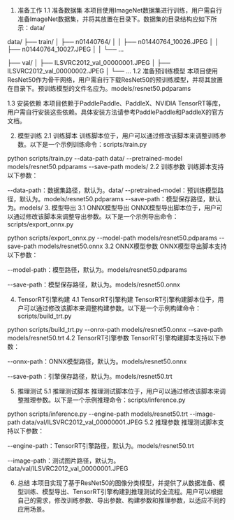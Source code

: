 1. 准备工作
1.1 准备数据集
本项目使用ImageNet数据集进行训练，用户需自行准备ImageNet数据集，并将其放置在目录下。数据集的目录结构应如下所示：data/

data/
├── train/
│   ├── n01440764/
│   │   ├── n01440764_10026.JPEG
│   │   ├── n01440764_10027.JPEG
│   │   └── ...


├── val/
│   ├── ILSVRC2012_val_00000001.JPEG
│   ├── ILSVRC2012_val_00000002.JPEG
│   └── ...
1.2 准备预训练模型
本项目使用ResNet50作为骨干网络，用户需自行下载ResNet50的预训练模型，并将其放置在目录下。预训练模型的文件名应为。models/resnet50.pdparams

1.3 安装依赖
本项目依赖于PaddlePaddle、PaddleX、NVIDIA TensorRT等库，用户需自行安装这些依赖。具体安装方法请参考PaddlePaddle和PaddleX的官方文档。

2. 模型训练
2.1 训练脚本
训练脚本位于，用户可以通过修改该脚本来调整训练参数。以下是一个示例训练命令：scripts/train.py

python scripts/train.py --data-path data/ --pretrained-model models/resnet50.pdparams --save-path models/
2.2 训练参数
训练脚本支持以下参数：

--data-path：数据集路径，默认为。data/
--pretrained-model：预训练模型路径，默认为。models/resnet50.pdparams
--save-path：模型保存路径，默认为。models/
3. 模型导出
3.1 ONNX模型导出
ONNX模型导出脚本位于，用户可以通过修改该脚本来调整导出参数。以下是一个示例导出命令：scripts/export_onnx.py

python scripts/export_onnx.py --model-path models/resnet50.pdparams --save-path models/resnet50.onnx
3.2 ONNX模型参数
ONNX模型导出脚本支持以下参数：

--model-path：模型路径，默认为。models/resnet50.pdparams

--save-path：模型保存路径，默认为。models/resnet50.onnx

4. TensorRT引擎构建
4.1 TensorRT引擎构建
TensorRT引擎构建脚本位于，用户可以通过修改该脚本来调整构建参数。以下是一个示例构建命令：scripts/build_trt.py

python scripts/build_trt.py --onnx-path models/resnet50.onnx --save-path models/resnet50.trt
4.2 TensorRT引擎参数
TensorRT引擎构建脚本支持以下参数：

--onnx-path：ONNX模型路径，默认为。models/resnet50.onnx

--save-path：引擎保存路径，默认为。models/resnet50.trt

5. 推理测试
5.1 推理测试脚本
推理测试脚本位于，用户可以通过修改该脚本来调整推理参数。以下是一个示例推理命令：scripts/inference.py

python scripts/inference.py --engine-path models/resnet50.trt --image-path data/val/ILSVRC2012_val_00000001.JPEG
5.2 推理参数
推理测试脚本支持以下参数：

--engine-path：TensorRT引擎路径，默认为。models/resnet50.trt

--image-path：测试图片路径，默认为。data/val/ILSVRC2012_val_00000001.JPEG

6. 总结
本项目实现了基于ResNet50的图像分类模型，并提供了从数据准备、模型训练、模型导出、TensorRT引擎构建到推理测试的全流程。用户可以根据自己的需求，修改训练参数、导出参数、构建参数和推理参数，以适应不同的应用场景。
